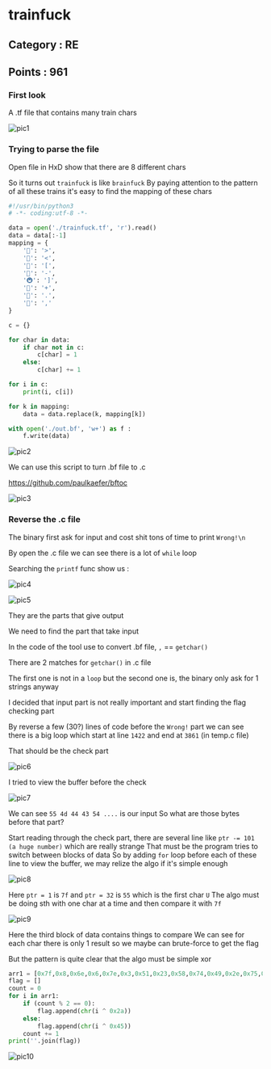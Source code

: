# trainfuck 

## Category : RE
## Points   : 961

### First look

A .tf file that contains many train chars

![pic1](pic1.png)



### Trying to parse the file
Open file in HxD show that there are 8 different chars

So it turns out `trainfuck` is like `brainfuck`
By paying attention to the pattern of all these trains it's easy to find the mapping of these chars

```python
#!/usr/bin/python3
# -*- coding:utf-8 -*-

data = open('./trainfuck.tf', 'r').read()
data = data[:-1]
mapping = {
    '🚅': '>',
    '🚄': '<',
    '🚆': '[',
    '🚃': '-',
    '🚇': ']',
    '🚂': '+',
    '🚈': '.',
    '🚉': ','
}

c = {}

for char in data:
    if char not in c:
        c[char] = 1
    else:
        c[char] += 1

for i in c:
    print(i, c[i])

for k in mapping:
    data = data.replace(k, mapping[k])

with open('./out.bf', 'w+') as f :
    f.write(data)
```


![pic2](pic2.png)


We can use this script to turn .bf file to .c 

https://github.com/paulkaefer/bftoc


![pic3](pic3.png)



### Reverse the .c file

The binary first ask for input and cost shit tons of time to print `Wrong!\n`

By open the .c file we can see there is a lot of `while` loop

Searching the `printf` func show us :

![pic4](pic4.png)



![pic5](pic5.png)


They are the parts that give output

We need to find the part that take input

In the code of the tool use to convert .bf file, `,` == `getchar()`

There are 2 matches for `getchar()` in .c file

The first one is not in a `loop` but the second one is, the binary only ask for 1 strings anyway

I decided that input part is not really important and start finding the flag checking part

By reverse a few (30?) lines of code before the `Wrong!` part we can see there is a big loop which start at line `1422` and end at `3861` (in temp.c file)


That should be the check part

![pic6](pic6.png)


I tried to view the buffer before the check


![pic7](pic7.png)

We can see `55 4d 44 43 54 ....` is our input
So what are those bytes before that part?

Start reading through the check part, there are several line like `ptr -= 101 (a huge number)` which are really strange
That must be the program tries to switch between blocks of data
So by adding `for` loop before each of these line to view the buffer, we may relize the algo if it's simple enough

![pic8](pic8.png)


Here `ptr = 1` is `7f` and `ptr = 32` is `55` which is the first char `U`
The algo must be doing sth with one char at a time and then compare it with `7f`


![pic9](pic9.png)


Here the third block of data contains things to compare
We can see for each char there is only 1 result so we maybe can brute-force to get the flag

But the pattern is quite clear that the algo must be simple xor 

```python
arr1 = [0x7f,0x8,0x6e,0x6,0x7e,0x3,0x51,0x23,0x58,0x74,0x49,0x2e,0x75,0x26,0x42,0x75,0x1a,0x1a,0x49,0x2d,0x1a,0x75,0x75,0x31,0x5d,0x71,0x1b,0x2b,0x59,0x38,0xa]
flag = []
count = 0
for i in arr1:
    if (count % 2 == 0):
        flag.append(chr(i ^ 0x2a))
    else:
        flag.append(chr(i ^ 0x45))
    count += 1
print(''.join(flag))
```


![pic10](pic10.png)


















